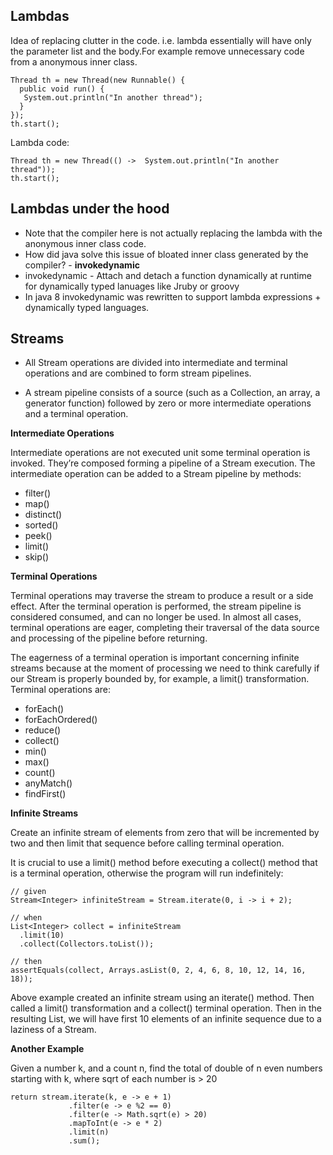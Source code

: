 ## Lambdas

Idea of replacing clutter in the code. i.e. lambda essentially will have only the parameter list and the body.For example remove unnecessary code from a anonymous inner class.

```
Thread th = new Thread(new Runnable() {
  public void run() {
   System.out.println("In another thread");
  }  
});
th.start();
```
Lambda code:

```
Thread th = new Thread(() ->  System.out.println("In another thread"));
th.start();

```

## Lambdas under the hood
* Note that the compiler here is not actually replacing the lambda with the anonymous inner class code.
* How did java solve this issue of bloated inner class generated by the compiler? -  **invokedynamic**
* invokedynamic - Attach and detach a function dynamically at runtime for dynamically typed lanuages like Jruby or groovy
* In java 8 invokedynamic was rewritten to support lambda expressions + dynamically typed languages.

## Streams

* All Stream operations are divided into intermediate and terminal operations and are combined to form stream pipelines.

* A stream pipeline consists of a source (such as a Collection, an array, a generator function) followed by zero or more intermediate operations and a terminal operation.

**Intermediate Operations**

Intermediate operations are not executed unit some terminal operation is invoked. They’re composed forming a pipeline of a Stream execution. The intermediate operation can be added to a Stream pipeline by methods:

* filter()
* map()
* distinct()
* sorted()
* peek()
* limit()
* skip()

**Terminal Operations**

Terminal operations may traverse the stream to produce a result or a side effect. After the terminal operation is performed, the stream pipeline is considered consumed, and can no longer be used. In almost all cases, terminal operations are eager, completing their traversal of the data source and processing of the pipeline before returning.

The eagerness of a terminal operation is important concerning infinite streams because at the moment of processing we need to think carefully if our Stream is properly bounded by, for example, a limit() transformation. Terminal operations are:

* forEach()
* forEachOrdered()
* reduce()
* collect()
* min()
* max()
* count()
* anyMatch()
* findFirst()

**Infinite Streams**

Create an infinite stream of elements from zero that will be incremented by two and then limit that sequence before calling terminal operation.

It is crucial to  use a limit() method before executing a collect() method that is a terminal operation, otherwise the program will run indefinitely:

```
// given
Stream<Integer> infiniteStream = Stream.iterate(0, i -> i + 2);
 
// when
List<Integer> collect = infiniteStream
  .limit(10)
  .collect(Collectors.toList());
 
// then
assertEquals(collect, Arrays.asList(0, 2, 4, 6, 8, 10, 12, 14, 16, 18));
```

Above example created an infinite stream using an iterate() method. Then called a limit() transformation and a collect() terminal operation. Then in the resulting List, we will have first 10 elements of an infinite sequence due to a laziness of a Stream.

**Another Example**

Given a number k, and a count n, find the total of double of n even numbers starting with k, where sqrt of each number is > 20

```
return stream.iterate(k, e -> e + 1)
             .filter(e -> e %2 == 0)
             .filter(e -> Math.sqrt(e) > 20)
             .mapToInt(e -> e * 2)
             .limit(n)
             .sum();

```
